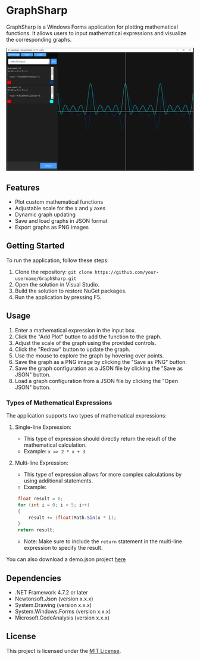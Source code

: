 # GraphSharp

GraphSharp is a Windows Forms application for plotting mathematical functions. It allows users to input mathematical expressions and visualize the corresponding graphs.

![graphsharp img](https://raw.githubusercontent.com/xVice/storage/main/graphsharp.PNG)

## Features

- Plot custom mathematical functions
- Adjustable scale for the x and y axes
- Dynamic graph updating
- Save and load graphs in JSON format
- Export graphs as PNG images

## Getting Started

To run the application, follow these steps:

1. Clone the repository: `git clone https://github.com/your-username/GraphSharp.git`
2. Open the solution in Visual Studio.
3. Build the solution to restore NuGet packages.
4. Run the application by pressing F5.

## Usage

1. Enter a mathematical expression in the input box.
2. Click the "Add Plot" button to add the function to the graph.
3. Adjust the scale of the graph using the provided controls.
4. Click the "Redraw" button to update the graph.
5. Use the mouse to explore the graph by hovering over points.
6. Save the graph as a PNG image by clicking the "Save as PNG" button.
7. Save the graph configuration as a JSON file by clicking the "Save as JSON" button.
8. Load a graph configuration from a JSON file by clicking the "Open JSON" button.

### Types of Mathematical Expressions

The application supports two types of mathematical expressions:

1. Single-line Expression:
   - This type of expression should directly return the result of the mathematical calculation.
   - Example: `x => 2 * x + 3`

2. Multi-line Expression:
   - This type of expression allows for more complex calculations by using additional statements.
   - Example:
   ```csharp
    float result = 0;
    for (int i = 0; i < 5; i++)
    {
        result += (float)Math.Sin(x * i);
    }
    return result;
   ```
   - Note: Make sure to include the `return` statement in the multi-line expression to specify the result.

You can also download a demo.json project [here](https://github.com/xVice/storage/blob/main/demo.json)

## Dependencies

- .NET Framework 4.7.2 or later
- Newtonsoft.Json (version x.x.x)
- System.Drawing (version x.x.x)
- System.Windows.Forms (version x.x.x)
- Microsoft.CodeAnalysis (version x.x.x)

## License

This project is licensed under the [MIT License](LICENSE).

